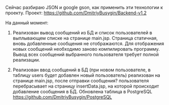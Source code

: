Сейчас разбираю JSON и google gson, как применить эти технологии к проекту.
Проект: https://github.com/DmitriyBusygin/Backend-v1.2

На данный момент:

1. Реализован вывод сообщений из БД и список пользователей в выплывающем списке на странице main.jsp. Страница статичная, вновь добавленные сообщения не отображаются. Для отображения новых сообщений необходимо заново компилировать программу. Вывод всех сообщений выбранного пользователя требует полной реализации.

2. Реализован ввод сообщений в БД (при новом пользователе, в таблицу users будет добавлен новый пользователь) реализован на странице main.jsp, после отправки сообщения? пользователя перебрасывает на страницу insertData.jsp, на которой происходит добавление сообщения в БД. Обновлена таблица в PostgreSQL https://github.com/DmitriyBusygin/PostgreSQL
